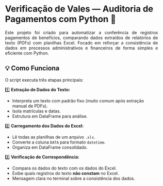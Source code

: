 # Verificação de Vales — Auditoria de Pagamentos com Python 🧾

<p align="justify">
Este projeto foi criado para automatizar a conferência de registros pagamentos de benefícios, comparando dados extraídos de relatórios de texto (PDFs) com planilhas Excel. Focado em reforçar a consistência de dados em processos administrativos e financeiros de forma simples e eficiente com Python.
</p>

## 💡 Como Funciona

O script executa três etapas principais:

1️⃣ **Extração de Dados do Texto:**  
- Interpreta um texto com padrão fixo (muito comum após extração manual de PDFs).
- Isola matrículas e datas.
- Estrutura em DataFrame para análise.

2️⃣ **Carregamento dos Dados do Excel:**  
- Lê todas as planilhas de um arquivo `.xls`.
- Converte a coluna `DATA` para formato `datetime`.
- Organiza em DataFrame consolidado.

3️⃣ **Verificação de Correspondência:**  
- Compara os dados do texto com os dados do Excel.
- Exibe quais registros do texto **não constam** no Excel.
- Mensagem clara no terminal sobre a consistência dos dados.
